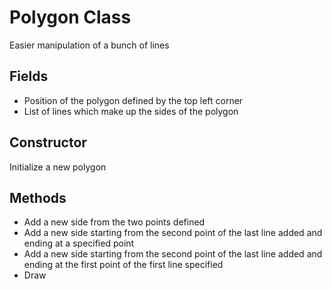 # Polygon Class
Easier manipulation of a bunch of lines

## Fields
- Position of the polygon defined by the top left corner
- List of lines which make up the sides of the polygon

## Constructor
Initialize a new polygon

## Methods
- Add a new side from the two points defined
- Add a new side starting from the second point of the last line added and ending at a specified point
- Add a new side starting from the second point of the last line added and ending at the first point of the first line specified
- Draw
